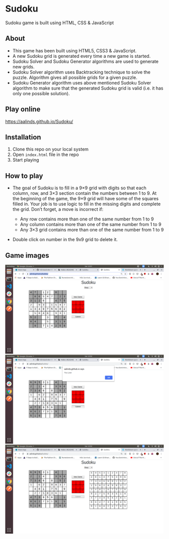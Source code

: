 # Sudoku

Sudoku game is built using HTML, CSS & JavaScript

## About

- This game has been built using HTML5, CSS3 & JavaScript.
- A new Sudoku grid is generated every time a new game is started.
- Sudoku Solver and Sudoku Generator algorithms are used to generate new grids.
- Sudoku Solver algorithm uses Backtracking technique to solve the puzzle. Algorithm gives all possible grids for a given puzzle.
- Sudoku Generator algorithm uses above mentioned Sudoku Solver algorithm to make sure that the generated Sudoku grid is valid (i.e. it has only one possible solution).

## Play online

https://aalinds.github.io/Sudoku/

## Installation

1. Clone this repo on your local system
2. Open `index.html` file in the repo
3. Start playing

## How to play

- The goal of Sudoku is to fill in a 9×9 grid with digits so that each column, row, and 3×3 section contain the numbers between 1 to 9. At the beginning of the game, the 9×9 grid will have some of the squares filled in. Your job is to use logic to fill in the missing digits and complete the grid. Don’t forget, a move is incorrect if:

  - Any row contains more than one of the same number from 1 to 9
  - Any column contains more than one of the same number from 1 to 9
  - Any 3×3 grid contains more than one of the same number from 1 to 9

- Double click on number in the 9x9 grid to delete it.

## Game images

<img src="./assets/images/app-launch.png" />

<img src="./assets/images/game-submit.png" />

<img src="./assets/images/final-solution.png" />
